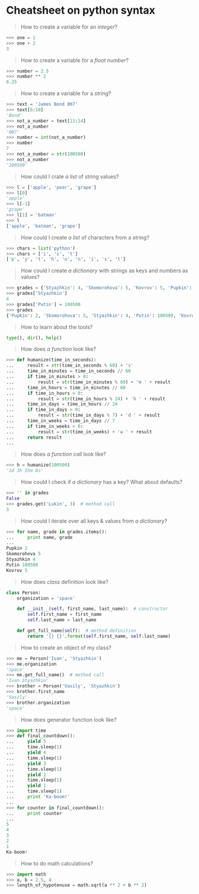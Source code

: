 # Cheatsheet on python syntax

> How to create a variable for an _integer_?

```python
>>> one = 1
>>> one + 2
3
```

> How to create a variable for a _float number_?

```python
>>> number = 2.5
>>> number ** 2
6.25
```

> How to create a variable for a _string_?

```python
>>> text = 'James Bond 007'
>>> text[6:10]
'Bond'
>>> not_a_number = text[11:14]
>>> not_a_number
'007'
>>> number = int(not_a_number)
>>> number
7
>>> not_a_number = str(100500)
>>> not_a_number
'100500'
```

> How could I crate _a list_ of string values?

```python
>>> l = ['apple', 'pear', 'grape']
>>> l[0]
'apple'
>>> l[-1]
'grape'
>>> l[1] = 'batman'
>>> l
['apple', 'batman', 'grape']
```

> How could I create _a list_ of characters from a string?

```python
>>> chars = list('python')
>>> chars + ['i', 's', 't']
['p', 'y', 't', 'h', 'o', 'n', 'i', 's', 't']
```

> How could I create _a dictionary_ with strings as keys and numbers as values?

```python
>>> grades = {'Styazhkin': 4, 'Skomorohova': 5, 'Kovrov': 5, 'Pupkin': 2}
>>> grades['Styazhkin']
4
>>> grades['Putin'] = 100500
>>> grades
{'Pupkin': 2, 'Skomorohova': 5, 'Styazhkin': 4, 'Putin': 100500, 'Kovrov': 5}
```

> How to learn about the tools?

```python
type(), dir(), help()
```

> How does _a function_ look like?

```python
>>> def humanize(time_in_seconds):
...     result = str(time_in_seconds % 60) + 's'
...     time_in_minutes = time_in_seconds // 60
...     if time_in_minutes > 0:
...         result = str(time_in_minutes % 60) + 'm ' + result
...     time_in_hours = time_in_minutes // 60
...     if time_in_hours > 0:
...         result = str(time_in_hours % 24) + 'h ' + result
...     time_in_days = time_in_hours // 24
...     if time_in_days > 0:
...         result = str(time_in_days % 7) + 'd ' + result
...     time_in_weeks = time_in_days // 7
...     if time_in_weeks > 0:
...         result = str(time_in_weeks) + 'w ' + result
...     return result
...
```

> How does _a function call_ look like?

```python
>>> h = humanize(100500)
'1d 3h 55m 0s'
```

> How could I check if _a dictionary_ has a key? What about defaults?

```python
>>> '' in grades
False
>>> grades.get('Lukin', 3)  # method call
3
```

> How could I iterate over all keys & values from _a dictionary_?

```python
>>> for name, grade in grades.items():
...     print name, grade
...
Pupkin 2
Skomorohova 5
Styazhkin 4
Putin 100500
Kovrov 5
```

> How does _class_ definition look like?

```python
class Person:
    organization = 'space'

    def __init__(self, first_name, last_name):  # constructor
        self.first_name = first_name
        self.last_name = last_name

    def get_full_name(self):  # method definition
        return '{} {}'.format(self.first_name, self.last_name)
```

> How to create an object of my class?

```python
>>> me = Person('Ivan', 'Styazhkin')
>>> me.organization
'space'
>>> me.get_full_name()  # method call
'Ivan Styazhkin'
>>> brother = Person('Vasily', 'Styazhkin')
>>> brother.first_name
'Vasily'
>>> brother.organization
'space'
```

> How does generator function look like?

```python
>>> import time
>>> def final_countdown():
...     yield 5
...     time.sleep(1)
...     yield 4
...     time.sleep(1)
...     yield 3
...     time.sleep(1)
...     yield 2
...     time.sleep(1)
...     yield 1
...     time.sleep(1)
...     print 'Ka-boom!'
...
>>> for counter in final_countdown():
...     print counter
...
5
4
3
2
1
Ka-boom!
```

> How to do math calculations?

```python
>>> import math
>>> a, b = 2.5, 4
>>> length_of_hypotenuse = math.sqrt(a ** 2 + b ** 2)
```
